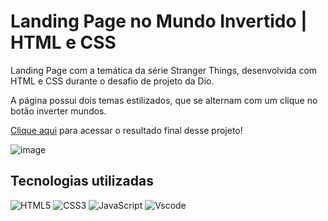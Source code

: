 # Landing Page no Mundo Invertido | HTML e CSS


Landing Page com a temática da série Stranger Things, desenvolvida com HTML e CSS durante o desafio de projeto da Dio.

A página possui dois temas estilizados, que se alternam com um clique no botão inverter mundos.

[Clique aqui](https://pedroallysson.github.io/landing-page-mundo-invertido/) para acessar o resultado final desse projeto!


![image](https://github.com/user-attachments/assets/bd3fb80c-3b07-4f92-8efe-34c52902af66)



## Tecnologias utilizadas

![HTML5](https://img.shields.io/badge/HTML5-E34F26?style=for-the-badge&logo=html5&logoColor=white)
![CSS3](https://img.shields.io/badge/CSS3-1572B6?style=for-the-badge&logo=css3&logoColor=white)
![JavaScript](https://img.shields.io/badge/JavaScript-F7DF1E?style=for-the-badge&logo=javascript&logoColor=black)
![Vscode](https://img.shields.io/badge/Vscode-007ACC?style=for-the-badge&logo=visual-studio-code&logoColor=white)
